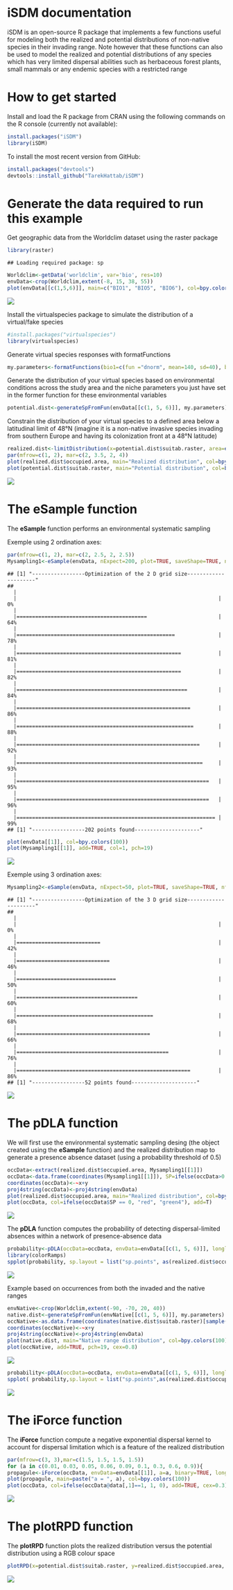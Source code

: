 iSDM documentation
================

iSDM is an open-source R package that implements a few functions useful for modeling both the realized and potential distributions of non-native species in their invading range. Note however that these functions can also be used to model the realized and potential distributions of any species which has very limited dispersal abilities such as herbaceous forest plants, small mammals or any endemic species with a restricted range

How to get started
==================

Install and load the R package from CRAN using the following commands on the R console (currently not available):

``` r
install.packages("iSDM")
library(iSDM)
```

To install the most recent version from GitHub:

``` r
install.packages("devtools")
devtools::install_github("TarekHattab/iSDM")
```

Generate the data required to run this example
==============================================

Get geographic data from the Worldclim dataset using the raster package

``` r
library(raster)
```

    ## Loading required package: sp

``` r
Worldclim<-getData('worldclim', var='bio', res=10)
envData<-crop(Worldclim,extent(-8, 15, 38, 55))
plot(envData[[c(1,5,6)]], main=c("BIO1", "BIO5", "BIO6"), col=bpy.colors(100))
```

<img src="README_files/Figure1-1.png" style="display: block; margin: auto;" />

Install the virtualspecies package to simulate the distribution of a virtual/fake species

``` r
#install.packages("virtualspecies")
library(virtualspecies)
```

Generate virtual species responses with formatFunctions

``` r
my.parameters<-formatFunctions(bio1=c(fun ="dnorm", mean=140, sd=40), bio5=c(fun="dnorm", mean=230, sd=70), bio6=c(fun ="dnorm", mean=10, sd=40))
```

Generate the distribution of your virtual species based on environmental conditions across the study area and the niche parameters you just have set in the former function for these environmental variables

``` r
potential.dist<-generateSpFromFun(envData[[c(1, 5, 6)]], my.parameters)
```

Constrain the distribution of your virtual species to a defined area below a latitudinal limit of 48°N (imagine it is a non-native invasive species invading from southern Europe and having its colonization front at a 48°N latitude)

``` r
realized.dist<-limitDistribution(x=potential.dist$suitab.raster, area=extent(-8, 15, 38, 48), plot=FALSE)
par(mfrow=c(1, 2), mar=c(2, 3.5, 2, 4))
plot(realized.dist$occupied.area, main="Realized distribution", col=bpy.colors(100))
plot(potential.dist$suitab.raster, main="Potential distribution", col=bpy.colors(100))
```

<img src="README_files/Figure 2-1.png" style="display: block; margin: auto;" />

The eSample function
====================

The **eSample** function performs an environmental systematic sampling

Exemple using 2 ordination axes:

``` r
par(mfrow=c(1, 2), mar=c(2, 2.5, 2, 2.5))
Mysampling1<-eSample(envData, nExpect=200, plot=TRUE, saveShape=TRUE, nf=2, lowerLim=0.00001, upperLim=0.99999)
```

    ## [1] "-----------------Optimization of the 2 D grid size---------------------"
    ## 
      |                                                                       
      |                                                                 |   0%
      |                                                                       
      |==========================================                       |  64%
      |                                                                       
      |===================================================              |  78%
      |                                                                       
      |=====================================================            |  81%
      |                                                                       
      |=====================================================            |  82%
      |                                                                       
      |=======================================================          |  84%
      |                                                                       
      |========================================================         |  86%
      |                                                                       
      |=========================================================        |  88%
      |                                                                       
      |===========================================================      |  92%
      |                                                                       
      |============================================================     |  93%
      |                                                                       
      |==============================================================   |  95%
      |                                                                       
      |==============================================================   |  96%
      |                                                                       
      |================================================================ |  99%
    ## [1] "-----------------202 points found---------------------"

``` r
plot(envData[[1]], col=bpy.colors(100))
plot(Mysampling1[[1]], add=TRUE, col=1, pch=19)
```

<img src="README_files/Figure 3-1.png" style="display: block; margin: auto;" />

Exemple using 3 ordination axes:

``` r
Mysampling2<-eSample(envData, nExpect=50, plot=TRUE, saveShape=TRUE, nf=3, lowerLim=0.001, upperLim=0.999)
```

    ## [1] "-----------------Optimization of the 3 D grid size---------------------"
    ## 
      |                                                                       
      |                                                                 |   0%
      |                                                                       
      |===========================                                      |  42%
      |                                                                       
      |==============================                                   |  46%
      |                                                                       
      |================================                                 |  50%
      |                                                                       
      |=======================================                          |  60%
      |                                                                       
      |============================================                     |  68%
      |                                                                       
      |===========================================                      |  66%
      |                                                                       
      |=================================================                |  76%
      |                                                                       
      |========================================================         |  86%
    ## [1] "-----------------52 points found---------------------"

<img src="README_files/movie.gif" style="display: block; margin: auto;" />

The pDLA function
=================

We will first use the environmental systematic sampling desing (the object <Mysampling1> created using the **eSample** function) and the realized distribution map to generate a presence absence dataset (using a probability threshold of 0.5)

``` r
occData<-extract(realized.dist$occupied.area, Mysampling1[[1]])
occData<-data.frame(coordinates(Mysampling1[[1]]), SP=ifelse(occData>0.5, 1, 0))
coordinates(occData)<-~x+y
proj4string(occData)<-proj4string(envData)
plot(realized.dist$occupied.area, main="Realized distribution", col=bpy.colors(100))
plot(occData, col=ifelse(occData$SP == 0, "red", "green4"), add=T)
```

<img src="README_files/Figure 5-1.png" style="display: block; margin: auto;" />

The **pDLA** function computes the probability of detecting dispersal-limited absences within a network of presence-absence data

``` r
probability<-pDLA(occData=occData, envData=envData[[c(1, 5, 6)]], longlat=TRUE)
library(colorRamps)
spplot(probability, sp.layout = list("sp.points", as(realized.dist$occupied.area, "SpatialPointsDataFrame"), first=T,col=1), col.regions=matlab.like(100), cuts = 10)
```

<img src="README_files/Figure6-1.png" style="display: block; margin: auto;" />

Example based on occurrences from both the invaded and the native ranges

``` r
envNative<-crop(Worldclim,extent(-90, -70, 20, 40))
native.dist<-generateSpFromFun(envNative[[c(1, 5, 6)]], my.parameters)
occNative<-as.data.frame(coordinates(native.dist$suitab.raster)[sample(which(values(native.dist$suitab.raster)>0.5), 100), ])
coordinates(occNative)<-~x+y
proj4string(occNative)<-proj4string(envData)
plot(native.dist, main="Native range distribution", col=bpy.colors(100))
plot(occNative, add=TRUE, pch=19, cex=0.8)
```

<img src="README_files/Figure7-1.png" style="display: block; margin: auto;" />

``` r
probability<-pDLA(occData=occData, envData=envData[[c(1, 5, 6)]], longlat=TRUE, occNative=occNative, envNative=envNative[[c(1, 5, 6)]])
spplot( probability,sp.layout = list("sp.points",as(realized.dist$occupied.area,"SpatialPointsDataFrame"),first=T,col=1),col.regions=matlab.like(100),cuts = 10)
```

<img src="README_files/Figure7-2.png" style="display: block; margin: auto;" />

The iForce function
===================

The **iForce** function compute a negative exponential dispersal kernel to account for dispersal limitation which is a feature of the realized distribution

``` r
par(mfrow=c(3, 3),mar=c(1.5, 1.5, 1.5, 1.5))
for (a in c(0.01, 0.03, 0.05, 0.06, 0.09, 0.1, 0.3, 0.6, 0.9)){
propagule<-iForce(occData, envData=envData[[1]], a=a, binary=TRUE, longlat=TRUE)
plot(propagule, main=paste("a = ", a), col=bpy.colors(100))
plot(occData, col=ifelse(occData@data[,1]==1, 1, 0), add=TRUE, cex=0.3)}
```

<img src="README_files/Figure8-1.png" style="display: block; margin: auto;" />

The plotRPD function
====================

The **plotRPD** function plots the realized distribution versus the potential distribution using a RGB colour space

``` r
plotRPD(x=potential.dist$suitab.raster, y=realized.dist$occupied.area, cex=0.5, xlab="Potential distribution", ylab="Realized distribution")
```

<img src="README_files/Figure9-1.png" style="display: block; margin: auto;" />
